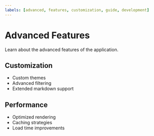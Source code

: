 ```yaml
---
labels: [advanced, features, customization, guide, development]
---
```


# Advanced Features

Learn about the advanced features of the application.

## Customization

- Custom themes
- Advanced filtering
- Extended markdown support

## Performance

- Optimized rendering
- Caching strategies
- Load time improvements 